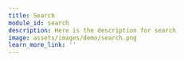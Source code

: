 ```yaml
---
title: Search
module_id: search
description: Here is the description for search
image: assets/images/demo/search.png
learn_more_link: ''
---
```

